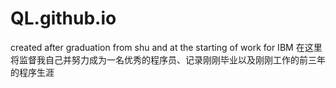 # QL.github.io
created after graduation from shu and at the starting of work for IBM
在这里将监督我自己并努力成为一名优秀的程序员、记录刚刚毕业以及刚刚工作的前三年的程序生涯
